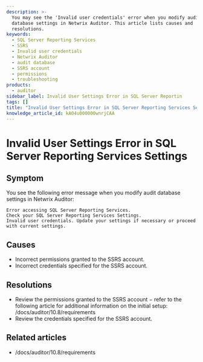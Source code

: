 ```yaml
---
description: >-
  You may see the 'Invalid user credentials' error when you modify audit
  database settings in Netwrix Auditor. This article lists causes and
  resolutions.
keywords:
  - SQL Server Reporting Services
  - SSRS
  - Invalid user credentials
  - Netwrix Auditor
  - audit database
  - SSRS account
  - permissions
  - troubleshooting
products:
  - auditor
sidebar_label: Invalid User Settings Error in SQL Server Reportin
tags: []
title: "Invalid User Settings Error in SQL Server Reporting Services Settings"
knowledge_article_id: kA04u000000wnrjCAA
---
```


# Invalid User Settings Error in SQL Server Reporting Services Settings

## Symptom

You see the following error message when you modify audit database settings in Netwrix Auditor:

```text
Error accessing SQL Server Reporting Services.
Check your SQL Server Reporting Services Settings.
Invalid user credentials. Update your settings if necessary or proceed with current settings.
```

## Causes

- Incorrect permissions granted to the SSRS account.
- Incorrect credentials specified for the SSRS account.

## Resolutions

- Review the permissions granted to the SSRS account − refer to the following article for additional information on the initial setup: /docs/auditor/10.8/requirements
- Review the credentials specified for the SSRS account.

## Related articles

- /docs/auditor/10.8/requirements

